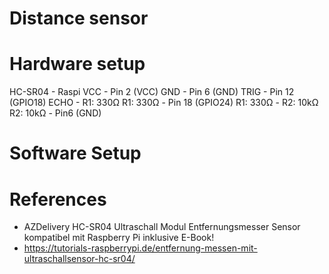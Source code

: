 # Distance sensor

# Hardware setup

HC-SR04 - Raspi
VCC - Pin 2 (VCC)
GND - Pin 6 (GND)
TRIG - Pin 12 (GPIO18)
ECHO - R1: 330Ω 
R1: 330Ω  - Pin 18 (GPIO24) 
R1: 330Ω -  R2: 10kΩ 
R2: 10kΩ -  Pin6 (GND)


# Software Setup




# References
+ AZDelivery HC-SR04 Ultraschall Modul Entfernungsmesser Sensor kompatibel mit Raspberry Pi inklusive E-Book!
+ https://tutorials-raspberrypi.de/entfernung-messen-mit-ultraschallsensor-hc-sr04/

